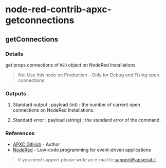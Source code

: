 # node-red-contrib-apxc-getconnections

## getConnections

### Details

get props connections of `RED` object on NodeRed Installations

> Not Use this node on Production - Only for Debug and Fixing open connections
>
>


### Outputs

1. Standard output
: payload (int) : the number of current open connections on NodeRed Installations.

2. Standard error
: payload (string) : the standard error of the command.

### References

- [APXC GitHub](https://github.com/APXc) - Author
- [NodeRed](https://nodered.org/) - Low-code programming for event-driven applications



> if you need support please write an e-mail to [support@apserial.it](mailto:support@apserial.it)
>
>
